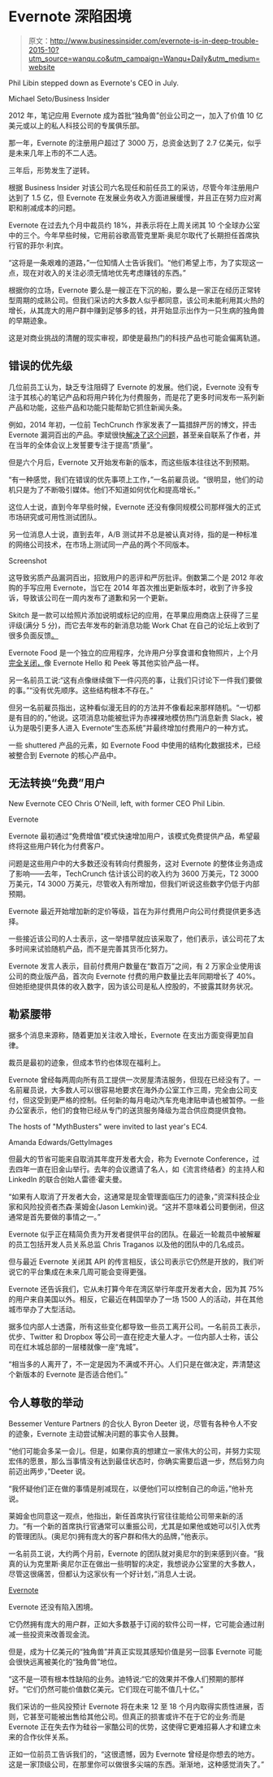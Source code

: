 # Evernote 深陷困境

> 原文：<http://www.businessinsider.com/evernote-is-in-deep-trouble-2015-10?utm_source=wanqu.co&utm_campaign=Wanqu+Daily&utm_medium=website>

 Phil Libin stepped down as Evernote's CEO in July.

Michael Seto/Business Insider

2012 年，笔记应用 Evernote 成为首批“独角兽”创业公司之一，加入了价值 10 亿美元或以上的私人科技公司的专属俱乐部。

那一年，Evernote 的注册用户超过了 3000 万，总资金达到了 2.7 亿美元，似乎是未来几年上市的不二人选。

三年后，形势发生了逆转。

根据 Business Insider 对该公司六名现任和前任员工的采访，尽管今年注册用户达到了 1.5 亿，但 Evernote 在发展业务收入方面进展缓慢，并且正在努力应对离职和削减成本的问题。

Evernote 在过去九个月中裁员约 18%，并表示将在上周关闭其 10 个全球办公室中的三个。今年早些时候，它用前谷歌高管克里斯·奥尼尔取代了长期担任首席执行官的菲尔·利宾。

“这将是一条艰难的道路，”一位知情人士告诉我们。“他们希望上市，为了实现这一点，现在对收入的关注必须无情地优先考虑赚钱的东西。”

根据你的立场，Evernote 要么是一艘正在下沉的船，要么是一家正在经历正常转型周期的成熟公司。但我们采访的大多数人似乎都同意，该公司未能利用其火热的增长，从其庞大的用户群中赚到足够多的钱，并开始显示出作为一只生病的独角兽的早期迹象。

这是对商业挑战的清醒的现实审视，即使是最热门的科技产品也可能会偏离轨道。

## 错误的优先级

几位前员工认为，缺乏专注阻碍了 Evernote 的发展。他们说，Evernote 没有专注于其核心的笔记产品和将用户转化为付费服务，而是花了更多时间发布一系列新产品和功能，这些产品和功能只能帮助它抓住新闻头条。

例如，2014 年初，一位前 TechCrunch 作家发表了一篇措辞严厉的博文，抨击 Evernote 漏洞百出的产品。李斌很快[解决了这个问题](https://blog.evernote.com/blog/2014/01/04/on-software-quality/)，甚至亲自联系了作者，并在当年的全体会议上发誓要专注于提高“质量”。

但是六个月后，Evernote 又开始发布新的版本，而这些版本往往达不到预期。

“有一种感觉，我们在错误的优先事项上工作，”一名前雇员说。“很明显，他们的动机只是为了不断吸引媒体。他们不知道如何优化和提高增长。”

这位人士说，直到今年早些时候，Evernote 还没有像同规模公司那样强大的正式市场研究或可用性测试团队。

另一位消息人士说，直到去年，A/B 测试并不总是被认真对待，指的是一种标准的网络公司技术，在市场上测试同一产品的两个不同版本。

Screenshot

这导致劣质产品漏洞百出，招致用户的恶评和严厉批评。倒数第二个是 2012 年收购的手写应用 Evernote，当它在 2014 年首次推出更新版本时，收到了许多投诉，导致该公司在一周内发布了道歉和另一个更新。

Skitch 是一款可以给照片添加说明或标记的应用，在苹果应用商店上获得了三星评级(满分 5 分)，而它去年发布的新消息功能 Work Chat 在自己的论坛上收到了很多负面反馈[。](https://discussion.evernote.com/topic/73743-how-to-turn-off-work-chat/)

Evernote Food 是一个独立的应用程序，允许用户分享食谱和食物照片，上个月[完全关闭，](https://blog.evernote.com/blog/2015/08/26/evernote-to-end-support-for-evernote-food-apps/)像 Evernote Hello 和 Peek 等其他实验产品一样。

另一名前员工说:“这有点像继续做下一件闪亮的事，让我们只讨论下一件我们要做的事。”“没有优先顺序。这些结构根本不存在。”

但另一名前雇员指出，这种看似漫无目的的方法并不像看起来那样随机。“一切都是有目的的，”他说。这项消息功能被批评为赤裸裸地模仿热门消息新贵 Slack，被认为是吸引更多人进入 Evernote“生态系统”并最终增加付费用户的一种方式。

一些 shuttered 产品的元素，如 Evernote Food 中使用的结构化数据技术，已经被整合到 Evernote 的核心产品中。

## 无法转换“免费”用户

 New Evernote CEO Chris O'Neill, left, with former CEO Phil Libin.

Evernote

Evernote 最初通过“免费增值”模式快速增加用户，该模式免费提供产品，希望最终将这些用户转化为付费客户。

问题是这些用户中的大多数还没有转向付费服务，这对 Evernote 的整体业务造成了影响——去年，TechCrunch 估计该公司的收入约为 3600 万美元，T2 3000 万美元，T4 3000 万美元，尽管收入有所增加，但我们听说这些数字仍低于内部预期。

Evernote 最近开始增加新的定价等级，旨在为非付费用户向公司付费提供更多选择。

一些接近该公司的人士表示，这一举措早就应该采取了，他们表示，该公司花了太多时间来试验随机产品，而不是完善其货币化努力。

Evernote 发言人表示，目前付费用户数量在“数百万”之间，有 2 万家企业使用该公司的商业版产品，首次向 Evernote 付费的用户数量比去年同期增长了 40%。但她拒绝提供具体的收入数字，因为该公司是私人控股的，不披露其财务状况。

## 勒紧腰带

据多个消息来源称，随着更加关注收入增长，Evernote 在支出方面变得更加自律。

裁员是最初的迹象，但成本节约也体现在福利上。

Evernote 曾经每两周向所有员工提供一次房屋清洁服务，但现在已经没有了。一名前雇员说，大多数人可以很容易地要求在海外办公室工作三周，完全由公司支付，但这受到更严格的控制。任何新的每月电动汽车充电津贴申请也被暂停。一些办公室表示，他们的食物已经从专门的送货服务降级为混合供应商提供食物。

 The hosts of "MythBusters" were invited to last year's EC4.

Amanda Edwards/GettyImages

但最大的节省可能来自取消其年度开发者大会，称为 Evernote Conference，过去四年一直在旧金山举行。去年的会议邀请了名人，如《流言终结者》的主持人和 LinkedIn 的联合创始人雷德·霍夫曼。

“如果有人取消了开发者大会，这通常是现金管理面临压力的迹象，”资深科技企业家和风险投资者杰森·莱姆金(Jason Lemkin)说。“这并不意味着公司要倒闭，但这通常是首先要做的事情之一。”

Evernote 似乎正在精简负责为开发者提供平台的团队。在最近一轮裁员中被解雇的员工包括开发人员关系总监 Chris Traganos 以及他的团队中的几名成员。

但与最近 Evernote 关闭其 API 的传言相反，该公司表示它仍然是开放的，我们听说它的平台集成在未来几周可能会变得更强。

Evernote 还告诉我们，它从未打算今年在湾区举行年度开发者大会，因为其 75%的用户来自美国以外。相反，它最近在韩国举办了一场 1500 人的活动，并在其他城市举办了大型活动。

据多位内部人士透露，所有这些变化都导致一些员工离开公司。一名前员工表示，优步、Twitter 和 Dropbox 等公司一直在挖走大量人才。一位内部人士称，该公司在红木城总部的一层楼就像一座“鬼城”。

“相当多的人离开了，不一定是因为不满或不开心。人们只是在做决定，弄清楚这个新版本的 Evernote 是否适合他们。”

## 令人尊敬的举动

Bessemer Venture Partners 的合伙人 Byron Deeter 说，尽管有各种令人不安的迹象，Evernote 主动尝试解决问题的事实令人鼓舞。

“他们可能会多呆一会儿。但是，如果你真的想建立一家伟大的公司，并努力实现宏伟的愿景，那么当事情没有达到最佳状态时，你确实需要后退一步，然后努力向前迈出两步，”Deeter 说。

“我怀疑他们正在做的事情是削减现在，以便他们可以控制自己的命运，”他补充说。

莱姆金也同意这一观点，他指出，新任首席执行官往往能给公司带来新的活力。“有一个新的首席执行官通常可以重振公司，尤其是如果他或她可以引入优秀的管理团队。(奥尼尔)拥有庞大的客户群和伟大的品牌，”他表示。

一名前员工说，大约两个月前，Evernote 的团队就对奥尼尔的到来感到兴奋。“我真的认为克里斯·奥尼尔正在做出一些明智的决定，我想说办公室里的大多数人，尽管这很痛苦，但都认为这家伙有一个好计划，”消息人士说。

[Evernote](http://evernote.com/moleskine/)

Evernote 还没有陷入困境。

它仍然拥有庞大的用户群，正如大多数基于订阅的软件公司一样，它可能会通过削减一些投资来改善现金流。

但是，成为十亿美元的“独角兽”并真正实现其感知价值是另一回事 Evernote 可能会很快远离被美化的“独角兽”地位。

“这不是一项有根本性缺陷的业务。迪特说:“它的效果并不像人们预期的那样好。“它们仍然可能价值数亿美元。它们现在可能不值几十亿。”

我们采访的一些风投预计 Evernote 将在未来 12 至 18 个月内取得实质性进展，否则，它甚至可能被出售给其他公司。但真正的损害或许不在于它的业务:而是 Evernote 正在失去作为硅谷一家酷公司的优势，这使得它更难招募人才和建立未来的合作伙伴关系。

正如一位前员工告诉我们的，“这很遗憾，因为 Evernote 曾经是你想去的地方。这是一家顶级公司，在那里你可以做很多尖端的东西。渐渐地，这种感觉消失了。”